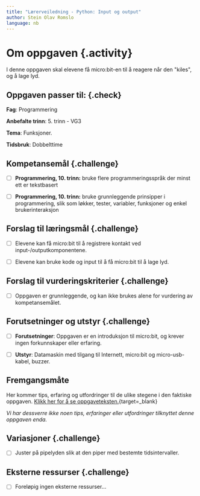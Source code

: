 ```yaml
---
title: "Lærerveiledning - Python: Input og output"
author: Stein Olav Romslo
language: nb
---
```



# Om oppgaven {.activity}

I denne oppgaven skal elevene få micro:bit-en til å reagere når den "kiles", og
å lage lyd.

## Oppgaven passer til: {.check}

__Fag__: Programmering

__Anbefalte trinn__: 5. trinn - VG3

__Tema__: Funksjoner.

__Tidsbruk__: Dobbelttime

## Kompetansemål {.challenge}

- [ ] __Programmering, 10. trinn:__ bruke flere programmeringsspråk der minst ett
  er tekstbasert

- [ ] __Programmering, 10. trinn:__ bruke grunnleggende prinsipper i
  programmering, slik som løkker, tester, variabler, funksjoner og enkel
  brukerinteraksjon

## Forslag til læringsmål {.challenge}

- [ ] Elevene kan få micro:bit til å registrere kontakt ved
  input-/outputkomponentene.

- [ ] Elevene kan bruke kode og input til å få micro:bit til å lage lyd.

## Forslag til vurderingskriterier {.challenge}

- [ ] Oppgaven er grunnleggende, og kan ikke brukes alene for vurdering av
  kompetansemålet.

## Forutsetninger og utstyr {.challenge}

- [ ] __Forutsetninger__: Oppgaven er en introduksjon til micro:bit, og krever
  ingen forkunnskaper eller erfaring.

- [ ] __Utstyr__: Datamaskin med tilgang til Internett, micro:bit og
  micro-usb-kabel, buzzer.

## Fremgangsmåte

Her kommer tips, erfaring og utfordringer til de ulike stegene i den faktiske
oppgaven. [Klikk her for å se
oppgaveteksten.](../python_input_output/python_input_output_nb.html){target=_blank}

_Vi har dessverre ikke noen tips, erfaringer eller utfordringer tilknyttet denne
oppgaven enda._

## Variasjoner {.challenge}

- [ ] Juster på pipelyden slik at den piper med bestemte tidsintervaller.

## Eksterne ressurser {.challenge}

- [ ] Foreløpig ingen eksterne ressurser...
